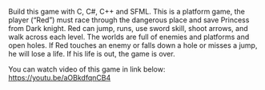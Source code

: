 Build this game with C, C#, C++ and SFML. This is a platform game, the player (“Red”) must race through the dangerous place and save Princess from Dark knight. Red can jump, runs, use sword skill, shoot arrows, and walk across each level. The worlds are full of enemies and platforms and open holes. If Red touches an enemy or falls down a hole or misses a jump, he will lose a life. If his life is out, the game is over.

You can watch video of this game in link below:
https://youtu.be/aOBkdfqnCB4
